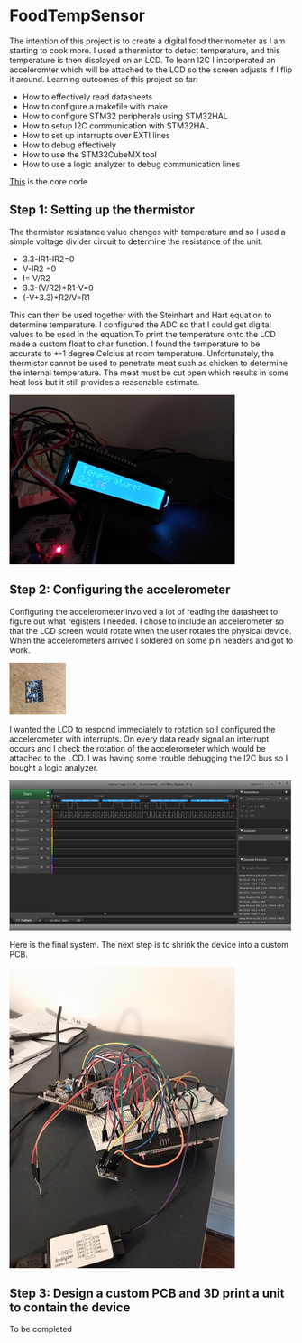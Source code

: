 # FoodTempSensor

The intention of this project is to create a digital food thermometer as I am starting to cook more.
I used a thermistor to detect temperature, and this temperature is then displayed on an LCD. 
To learn I2C I incorperated an acceleromter which will be attached to the LCD so the screen adjusts if I flip it around.
Learning outcomes of this project so far:
- How to effectively read datasheets
- How to configure a makefile with make 
- How to configure STM32 peripherals using STM32HAL
- How to setup I2C communication with STM32HAL
- How to set up interrupts over EXTI lines
- How to debug effectively 
- How to use the STM32CubeMX tool
- How to use a logic analyzer to debug communication lines
  
[This](https://github.com/PierceMckinnon/FoodTempSensor/tree/master/Core) is the core code
## Step 1: Setting up the thermistor
The thermistor resistance value changes with temperature and so I used a simple voltage divider circuit to determine the resistance of the unit.
- 3.3-IR1-IR2=0
- V-IR2 =0
- I= V/R2
- 3.3-(V/R2)*R1-V=0
- (-V+3.3)*R2/V=R1  

This can then be used together with the Steinhart and Hart equation to determine temperature. I configured the ADC so that I could get digital values to be used in the equation.To print the temperature onto the LCD I made a custom float to char function. I found the temperature to be accurate to +-1 degree Celcius at room temperature. Unfortunately, the thermistor cannot be used to penetrate meat such as chicken to determine the internal temperature. The meat must be cut open which results in some heat loss but it still provides a reasonable estimate.

![](https://raw.githubusercontent.com/PierceMckinnon/FoodTempSensor/master/Images/Temperature%20Working.PNG)
## Step 2: Configuring the accelerometer
Configuring the accelerometer involved a lot of reading the datasheet to figure out what registers I needed. I chose to include an accelerometer so that the LCD screen would rotate when the user rotates the physical device. When the accelerometers arrived I soldered on some pin headers and got to work.

![](https://raw.githubusercontent.com/PierceMckinnon/FoodTempSensor/master/Images/Accelerometer.PNG)

I wanted the LCD to respond immediately to rotation so I configured the accelerometer with interrupts. On every data ready signal an interrupt occurs and I check the rotation of the accelerometer which would be attached to the LCD. I was having some trouble debugging the I2C bus so I bought a logic analyzer.

![](https://raw.githubusercontent.com/PierceMckinnon/FoodTempSensor/master/Images/Logicanalyzer.png)

Here is the final system. The next step is to shrink the device into a custom PCB.

![](https://raw.githubusercontent.com/PierceMckinnon/FoodTempSensor/master/Images/System.PNG)
## Step 3: Design a custom PCB and 3D print a unit to contain the device
To be completed 
  

